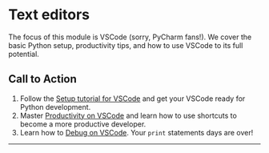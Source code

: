 # Text editors

The focus of this module is VSCode (sorry, PyCharm fans!). We cover the basic Python setup, productivity tips, and how to use VSCode to its full potential.

## Call to Action

1. Follow the [Setup tutorial for VSCode](./1_setup.md) and get your VSCode ready for Python development.
2. Master [Productivity on VSCode](./2_productivity.md) and learn how to use shortcuts to become a more productive developer.
3. Learn how to [Debug on VSCode](./3_debugging.md). Your `print` statements days are over!

---


